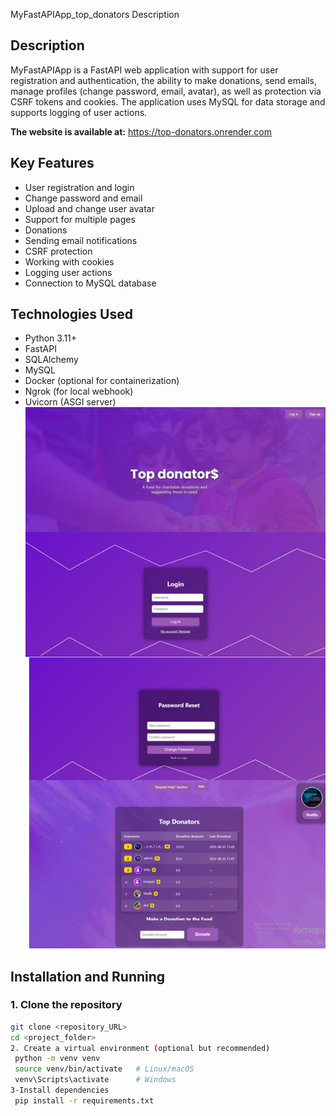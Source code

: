 MyFastAPIApp_top_donators
Description

## Description
MyFastAPIApp is a FastAPI web application with support for user registration and authentication, the ability to make donations, send emails, manage profiles (change password, email, avatar), as well as protection via CSRF tokens and cookies. The application uses MySQL for data storage and supports logging of user actions.

**The website is available at:** https://top-donators.onrender.com

## Key Features
- User registration and login
- Change password and email
- Upload and change user avatar
- Support for multiple pages
- Donations
- Sending email notifications
- CSRF protection
- Working with cookies
- Logging user actions
- Connection to MySQL database

## Technologies Used
- Python 3.11+
- FastAPI
- SQLAlchemy
- MySQL
- Docker (optional for containerization)
- Ngrok (for local webhook)
- Uvicorn (ASGI server)
![Stephoto](images/1.png)
## Installation and Running

### 1. Clone the repository
```bash
git clone <repository_URL>
cd <project_folder>
2. Create a virtual environment (optional but recommended)
 python -m venv venv
 source venv/bin/activate   # Linux/macOS
 venv\Scripts\activate      # Windows
3-Install dependencies
 pip install -r requirements.txt


